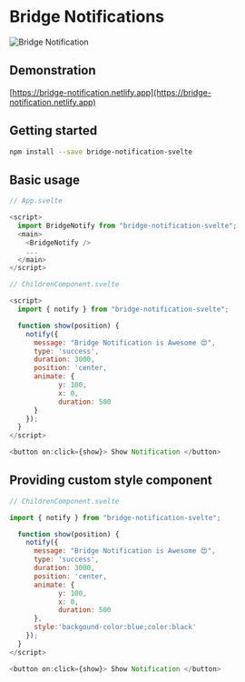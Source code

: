 # Bridge Notifications

![Bridge Notification](https://user-images.githubusercontent.com/41295276/79585406-60ed7280-80ed-11ea-8b6c-864dbd14dad9.png)

## Demonstration

[https://bridge-notification.netlify.app](https://bridge-notification.netlify.app)

## Getting started

```bash
npm install --save bridge-notification-svelte
```

## Basic usage

```javascript
// App.svelte

<script>
  import BridgeNotify from "bridge-notification-svelte";
  <main>
    <BridgeNotify />
    ...
  </main>
</script>
```

```javascript
// ChildrenComponent.svelte

<script>
  import { notify } from "bridge-notification-svelte";

  function show(position) {
    notify({
      message: "Bridge Notification is Awesome 😍",
      type: 'success',
      duration: 3000,
      position: 'center,
      animate: {
            y: 100,
            x: 0,
            duration: 500
      }
    });
  }
</script>

<button on:click={show}> Show Notification </button>
```

## Providing custom style component

```javascript
// ChildrenComponent.svelte

import { notify } from "bridge-notification-svelte";

  function show(position) {
    notify({
      message: "Bridge Notification is Awesome 😍",
      type: 'success',
      duration: 3000,
      position: 'center,
      animate: {
            y: 100,
            x: 0,
            duration: 500
      },
      style:'backgound-color:blue;color:black'
    });
  }
</script>

<button on:click={show}> Show Notification </button>
```
